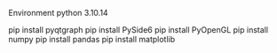 Environment
python 3.10.14


pip install pyqtgraph
pip install PySide6
pip install PyOpenGL
pip install numpy
pip install pandas
pip install matplotlib
